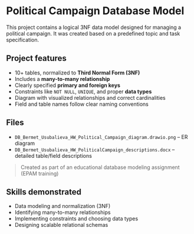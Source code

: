 # Political Campaign Database Model

This project contains a logical 3NF data model designed for managing a political campaign. It was created based on a predefined topic and task specification.

## Project features

- 10+ tables, normalized to **Third Normal Form (3NF)**
- Includes a **many-to-many relationship**
- Clearly specified **primary and foreign keys**
- Constraints like `NOT NULL`, `UNIQUE`, and proper **data types**
- Diagram with visualized relationships and correct cardinalities
- Field and table names follow clear naming conventions

## Files

- `DB_Bermet_Usubalieva_HW_Political_Campaign_diagram.drawio.png` – ER diagram
- `DB_Bermet_Usubalieva_HW_PoliticalCampaign_descriptions.docx` – detailed table/field descriptions

> Created as part of an educational database modeling assignment (EPAM training)

## Skills demonstrated

- Data modeling and normalization (3NF)
- Identifying many-to-many relationships
- Implementing constraints and choosing data types
- Designing scalable relational schemas
